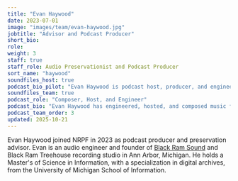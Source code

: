 ```yaml
---
title: "Evan Haywood"
date: 2023-07-01
image: "images/team/evan-haywood.jpg"
jobtitle: "Advisor and Podcast Producer"
short_bio: 
role: 
weight: 3
staff: true
staff_role: Audio Preservationist and Podcast Producer
sort_name: "haywood"
soundfiles_host: true
podcast_bio_pilot: "Evan Haywood is podcast host, producer, and engineer for NRPF's _Sound Files_. Evan is an audio engineer and founder of [Black Ram Sound](https://evanhaywood.bandcamp.com/community) and Black Ram Treehouse recording studio in Ann Arbor, Michigan. He holds a Master's of Science in Information, with a specialization in digital archives, from the University of Michigan School of Information."
soundfiles_team: true
podcast_role: "Composer, Host, and Engineer"
podcast_bio: "Evan Haywood has engineered, hosted, and composed music for _Sound Files_. Evan is an audio engineer and founder of [Black Ram Sound](https://evanhaywood.bandcamp.com/community) and Black Ram Treehouse recording studio in Ann Arbor, Michigan. He holds a Master's of Science in Information, with a specialization in digital archives, from the University of Michigan School of Information."
podcast_team_order: 3
updated: 2025-10-21
---
```


Evan Haywood joined NRPF in 2023 as podcast producer and preservation advisor.
Evan is an audio engineer and founder of [Black Ram Sound](https://evanhaywood.bandcamp.com/community)
and Black Ram Treehouse recording studio in Ann Arbor, Michigan.
He holds a Master's of Science in Information, with a specialization
in digital archives, from the University of Michigan School of Information.
